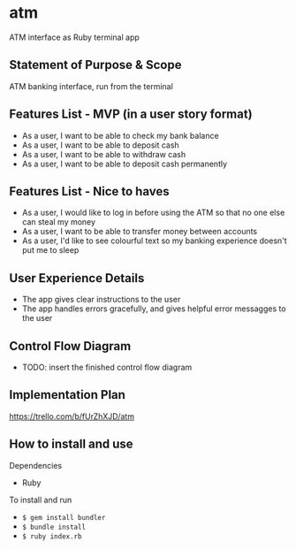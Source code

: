 # atm
ATM interface as Ruby terminal app

<SPEC> 

## Statement of Purpose & Scope
ATM banking interface, run from the terminal 

## Features List - MVP (in a user story format)
- As a user, I want to be able to check my bank balance 
- As a user, I want to be able to deposit cash 
- As a user, I want to be able to withdraw cash 
- As a user, I want to be able to deposit cash permanently 


## Features List - Nice to haves
- As a user, I would like to log in before using the ATM so that no one else can steal my money 
- As a user, I want to be able to transfer money between accounts 
- As a user, I'd like to see colourful text so my banking experience doesn't put me to sleep

## User Experience Details
- The app gives clear instructions to the user
- The app handles errors gracefully, and gives helpful error messagges to the user

## Control Flow Diagram
- TODO: insert the finished control flow diagram


## Implementation Plan 
https://trello.com/b/fUrZhXJD/atm

## How to install and use 
Dependencies
- Ruby

To install and run
- `$ gem install bundler`
- `$ bundle install`
- `$ ruby index.rb `
